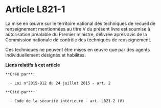 # Article L821-1

La mise en œuvre sur le territoire national des techniques de recueil de renseignement mentionnées au titre V du présent
livre est soumise à autorisation préalable du Premier ministre, délivrée après avis de la Commission nationale de contrôle
des techniques de renseignement. 

Ces techniques ne peuvent être mises en œuvre que par des agents individuellement désignés et habilités.

**Liens relatifs à cet article**

	**Créé par**:

	  - Loi n°2015-912 du 24 juillet 2015 - art. 2

	**Cité par**:

	  - Code de la sécurité intérieure - art. L821-2 (V)
